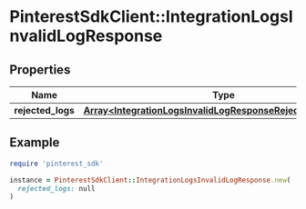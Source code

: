 # PinterestSdkClient::IntegrationLogsInvalidLogResponse

## Properties

| Name | Type | Description | Notes |
| ---- | ---- | ----------- | ----- |
| **rejected_logs** | [**Array&lt;IntegrationLogsInvalidLogResponseRejectedLogsInner&gt;**](IntegrationLogsInvalidLogResponseRejectedLogsInner.md) |  | [optional] |

## Example

```ruby
require 'pinterest_sdk'

instance = PinterestSdkClient::IntegrationLogsInvalidLogResponse.new(
  rejected_logs: null
)
```

